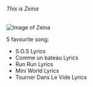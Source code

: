 ###### This is Zeina 

![Image of Zeina](https://octodex.github.com/images/yaktocat.png)

5 favourite song:

* S.O.S Lyrics
* Comme un bateau Lyrics
* Run Run Lyrics
* Mini World Lyrics
* Tourner Dans Le Vide Lyrics
